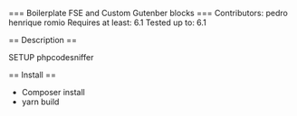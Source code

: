=== Boilerplate FSE and Custom Gutenber blocks ===
Contributors: pedro henrique romio
Requires at least: 6.1
Tested up to: 6.1

== Description ==

SETUP phpcodesniffer

== Install ==
- Composer install 
- yarn build

